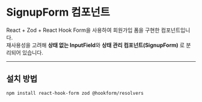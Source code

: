 # SignupForm 컴포넌트

React + Zod + React Hook Form을 사용하여 회원가입 폼을 구현한 컴포넌트입니다.  
재사용성을 고려해 **상태 없는 InputField**와 **상태 관리 컴포넌트(SignupForm)** 로 분리되어 있습니다.

---

## 설치 방법

```bash
npm install react-hook-form zod @hookform/resolvers
```
